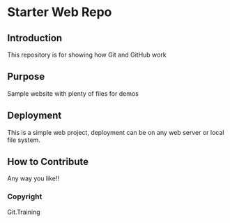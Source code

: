 # Starter Web Repo

## Introduction

This repository is for showing how Git and GitHub work

## Purpose

Sample website with plenty of files for demos

## Deployment

This is a simple web project, deployment can be on any web server or local file system.

## How to Contribute

Any way you like!!

### Copyright
Git.Training
